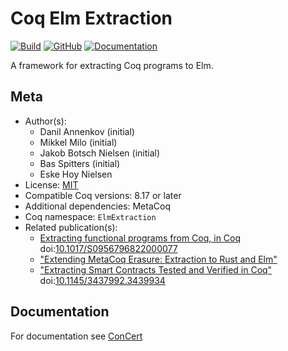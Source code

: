# Coq Elm Extraction
[![Build](https://github.com/AU-COBRA/coq-elm-extraction/actions/workflows/build.yml/badge.svg)](https://github.com/AU-COBRA/coq-elm-extraction/actions/workflows/build.yml)
[![GitHub](https://img.shields.io/github/license/AU-COBRA/coq-elm-extraction)](https://github.com/AU-COBRA/coq-elm-extraction/blob/master/LICENSE)
[![Documentation](https://img.shields.io/github/deployments/au-cobra/coq-elm-extraction/github-pages?label=docs)](https://au-cobra.github.io/coq-elm-extraction/)


A framework for extracting Coq programs to Elm.

## Meta

- Author(s):
  - Danil Annenkov (initial)
  - Mikkel Milo (initial)
  - Jakob Botsch Nielsen (initial)
  - Bas Spitters (initial)
  - Eske Hoy Nielsen
- License: [MIT](LICENSE)
- Compatible Coq versions: 8.17 or later
- Additional dependencies: MetaCoq
- Coq namespace: `ElmExtraction`
- Related publication(s):
  - [Extracting functional programs from Coq, in Coq](https://arxiv.org/abs/2108.02995) doi:[10.1017/S0956796822000077](https://doi.org/10.1017/S0956796822000077)
  - ["Extending MetaCoq Erasure: Extraction to Rust and Elm"](https://dannenkov.me/papers/extraction-rust-elm-coq-workshop2021.pdf)
  - ["Extracting Smart Contracts Tested and Verified in Coq"](https://arxiv.org/abs/2012.09138) doi:[10.1145/3437992.3439934](https://doi.org/10.1145/3437992.3439934)


## Documentation

For documentation see [ConCert](https://github.com/AU-COBRA/ConCert)
